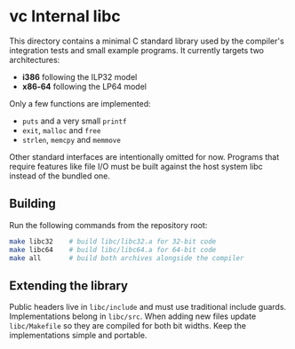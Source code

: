 # vc Internal libc

This directory contains a minimal C standard library used by the compiler's
integration tests and small example programs. It currently targets two
architectures:

- **i386** following the ILP32 model
- **x86‑64** following the LP64 model

Only a few functions are implemented:

- `puts` and a very small `printf`
- `exit`, `malloc` and `free`
- `strlen`, `memcpy` and `memmove`

Other standard interfaces are intentionally omitted for now. Programs that
require features like file I/O must be built against the host system libc
instead of the bundled one.

## Building

Run the following commands from the repository root:

```sh
make libc32    # build libc/libc32.a for 32-bit code
make libc64    # build libc/libc64.a for 64-bit code
make all       # build both archives alongside the compiler
```

## Extending the library

Public headers live in `libc/include` and must use traditional include guards.
Implementations belong in `libc/src`. When adding new files update
`libc/Makefile` so they are compiled for both bit widths. Keep the
implementations simple and portable.
